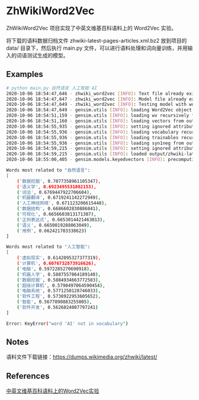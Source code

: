 # ZhWikiWord2Vec
ZhWikiWord2Vec 项目实现了中英文维基百科语料上的 Word2Vec 实验。

将下载的语料数据归档文件 zhwiki-latest-pages-articles.xml.bz2 放到项目的 data/ 目录下，然后执行 main.py 文件，可以进行语料处理和词向量训练，并用输入的词语测试生成的模型。

## Examples
```bash
# python main.py 自然语言 人工智能 AI
2020-10-06 18:54:47,646 - zhwiki_word2vec [INFO]: Text file already exists, skip prepare_corpus().
2020-10-06 18:54:47,647 - zhwiki_word2vec [INFO]: Model file already exists, skip train_model().
2020-10-06 18:54:47,649 - zhwiki_word2vec [INFO]: Testing model with words ['自然语言', '人工智能', 'AI']
2020-10-06 18:54:47,649 - gensim.utils [INFO]: loading Word2Vec object from output/zhwiki-latest-pages-articles.mdl
2020-10-06 18:54:51,159 - gensim.utils [INFO]: loading wv recursively from output/zhwiki-latest-pages-articles.mdl.wv.* with mmap=None
2020-10-06 18:54:51,160 - gensim.utils [INFO]: loading vectors from output/zhwiki-latest-pages-articles.mdl.wv.vectors.npy with mmap=None
2020-10-06 18:54:55,935 - gensim.utils [INFO]: setting ignored attribute vectors_norm to None
2020-10-06 18:54:55,936 - gensim.utils [INFO]: loading vocabulary recursively from output/zhwiki-latest-pages-articles.mdl.vocabulary.* with mmap=None
2020-10-06 18:54:55,936 - gensim.utils [INFO]: loading trainables recursively from output/zhwiki-latest-pages-articles.mdl.trainables.* with mmap=None
2020-10-06 18:54:55,936 - gensim.utils [INFO]: loading syn1neg from output/zhwiki-latest-pages-articles.mdl.trainables.syn1neg.npy with mmap=None
2020-10-06 18:54:59,215 - gensim.utils [INFO]: setting ignored attribute cum_table to None
2020-10-06 18:54:59,215 - gensim.utils [INFO]: loaded output/zhwiki-latest-pages-articles.mdl
2020-10-06 18:55:00,405 - gensim.models.keyedvectors [INFO]: precomputing L2-norms of word weight vectors

Words most related to "自然语言":
[
    ('数据挖掘', 0.7077358961105347),
    ('语义学', 0.6923495531082153),
    ('词法', 0.6769447922706604),
    ('机器翻译', 0.6719241142272949),
    ('人工神经网络', 0.671123206615448),
    ('数据结构', 0.6686602830886841),
    ('可视化', 0.6656603813171387),
    ('正则表达式', 0.6653014421463013),
    ('语义', 0.6650019288063049),
    ('用例', 0.662421703338623)
]

Words most related to "人工智能":
[
    ('虚拟现实', 0.6142095327377319),
    ('计算机', 0.6076732873916626),
    ('电脑', 0.5972285270690918),
    ('机器人学', 0.5887557864189148),
    ('数据挖掘', 0.5884934663772583),
    ('超级计算机', 0.5790497064590454),
    ('电脑系统', 0.5771250128746033),
    ('软件工程', 0.5738922953605652),
    ('智能', 0.5677090883255005),
    ('软件开发', 0.5626024007797241)
]

Error: KeyError("word 'AI' not in vocabulary")
```

## Notes
语料文件下载链接：https://dumps.wikimedia.org/zhwiki/latest/

## References
[中英文维基百科语料上的Word2Vec实验](https://www.52nlp.cn/%E4%B8%AD%E8%8B%B1%E6%96%87%E7%BB%B4%E5%9F%BA%E7%99%BE%E7%A7%91%E8%AF%AD%E6%96%99%E4%B8%8A%E7%9A%84word2vec%E5%AE%9E%E9%AA%8C/comment-page-1)
